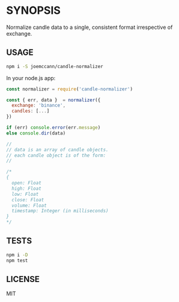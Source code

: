 # SYNOPSIS

Normalize candle data to a single, consistent format irrespective of exchange.

## USAGE

```sh
npm i -S joemccann/candle-normalizer
```

In your node.js app:

```js
const normalizer = require('candle-normalizer')

const { err, data }  = normalizer({
  exchange: 'binance',
  candles: [...]
})

if (err) console.error(err.message)
else console.dir(data)

//
// data is an array of candle objects.
// each candle object is of the form:
//

/*
{
  open: Float
  high: Float
  low: Float
  close: Float
  volume: Float
  timestamp: Integer (in milliseconds)
}
*/

```

## TESTS

```sh
npm i -D
npm test
```

## LICENSE

MIT